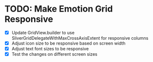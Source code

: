 # TODO: Make Emotion Grid Responsive

- [x] Update GridView.builder to use SliverGridDelegateWithMaxCrossAxisExtent for responsive columns
- [x] Adjust icon size to be responsive based on screen width
- [x] Adjust text font sizes to be responsive
- [x] Test the changes on different screen sizes
